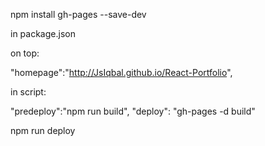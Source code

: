 npm install gh-pages --save-dev

in package.json

on top:

"homepage":"http://JsIqbal.github.io/React-Portfolio",

in script:

"predeploy":"npm run build",
"deploy": "gh-pages -d build"

npm run deploy